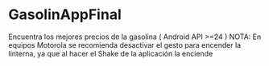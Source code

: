 # GasolinAppFinal
Encuentra los mejores precios de la gasolina ( Android API >=24 ) 
NOTA: En equipos Motorola se recomienda desactivar el gesto para encender la linterna, ya que al hacer el Shake de la aplicación la enciende

